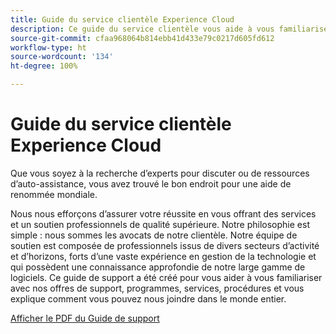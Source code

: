 ```yaml
---
title: Guide du service clientèle Experience Cloud
description: Ce guide du service clientèle vous aide à vous familiariser avec nos offres de support, nos programmes, service, procédures Experience Cloud et vous explique comment vous pouvez nous joindre dans le monde entier.
source-git-commit: cfaa968064b814ebb41d433e79c0217d605fd612
workflow-type: ht
source-wordcount: '134'
ht-degree: 100%

---
```


# Guide du service clientèle Experience Cloud

Que vous soyez à la recherche d’experts pour discuter ou de ressources d’auto-assistance, vous avez trouvé le bon endroit pour une aide de renommée mondiale.

Nous nous efforçons d’assurer votre réussite en vous offrant des services et un soutien professionnels de qualité supérieure. Notre philosophie est simple : nous sommes les avocats de notre clientèle. Notre équipe de soutien est composée de professionnels issus de divers secteurs d’activité et d’horizons, forts d’une vaste expérience en gestion de la technologie et qui possèdent une connaissance approfondie de notre large gamme de logiciels. Ce guide de support a été créé pour vous aider à vous familiariser avec nos offres de support, programmes, services, procédures et vous explique comment vous pouvez nous joindre dans le monde entier.

[Afficher le PDF du Guide de support](assets/ExperienceCloudCustomerSupportGuide.pdf)
